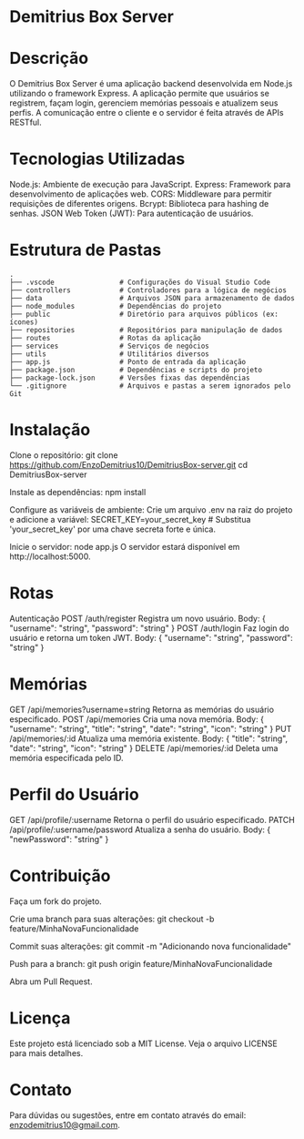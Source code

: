 # Demitrius Box Server
# Descrição
O Demitrius Box Server é uma aplicação backend desenvolvida em Node.js utilizando o framework Express. A aplicação permite que usuários se registrem, façam login, gerenciem memórias pessoais e atualizem seus perfis. A comunicação entre o cliente e o servidor é feita através de APIs RESTful.

# Tecnologias Utilizadas
Node.js: Ambiente de execução para JavaScript.
Express: Framework para desenvolvimento de aplicações web.
CORS: Middleware para permitir requisições de diferentes origens.
Bcrypt: Biblioteca para hashing de senhas.
JSON Web Token (JWT): Para autenticação de usuários.

# Estrutura de Pastas
```
.
├── .vscode                # Configurações do Visual Studio Code
├── controllers            # Controladores para a lógica de negócios
├── data                   # Arquivos JSON para armazenamento de dados
├── node_modules           # Dependências do projeto
├── public                 # Diretório para arquivos públicos (ex: ícones)
├── repositories           # Repositórios para manipulação de dados
├── routes                 # Rotas da aplicação
├── services               # Serviços de negócios
├── utils                  # Utilitários diversos
├── app.js                 # Ponto de entrada da aplicação
├── package.json           # Dependências e scripts do projeto
├── package-lock.json      # Versões fixas das dependências
└── .gitignore             # Arquivos e pastas a serem ignorados pelo Git
```

# Instalação
Clone o repositório:
git clone https://github.com/EnzoDemitrius10/DemitriusBox-server.git
cd DemitriusBox-server

Instale as dependências:
npm install

Configure as variáveis de ambiente: Crie um arquivo .env na raiz do projeto e adicione a variável:
SECRET_KEY=your_secret_key # Substitua 'your_secret_key' por uma chave secreta forte e única.

Inicie o servidor:
node app.js
O servidor estará disponível em http://localhost:5000.

# Rotas
Autenticação
POST /auth/register
Registra um novo usuário.
Body: { "username": "string", "password": "string" }
POST /auth/login
Faz login do usuário e retorna um token JWT.
Body: { "username": "string", "password": "string" }

# Memórias
GET /api/memories?username=string
Retorna as memórias do usuário especificado.
POST /api/memories
Cria uma nova memória.
Body: { "username": "string", "title": "string", "date": "string", "icon": "string" }
PUT /api/memories/:id
Atualiza uma memória existente.
Body: { "title": "string", "date": "string", "icon": "string" }
DELETE /api/memories/:id
Deleta uma memória especificada pelo ID.

# Perfil do Usuário
GET /api/profile/:username
Retorna o perfil do usuário especificado.
PATCH /api/profile/:username/password
Atualiza a senha do usuário.
Body: { "newPassword": "string" }

# Contribuição
Faça um fork do projeto.

Crie uma branch para suas alterações:
git checkout -b feature/MinhaNovaFuncionalidade

Commit suas alterações:
git commit -m "Adicionando nova funcionalidade"

Push para a branch:
git push origin feature/MinhaNovaFuncionalidade

Abra um Pull Request.

# Licença
Este projeto está licenciado sob a MIT License. Veja o arquivo LICENSE para mais detalhes.

# Contato
Para dúvidas ou sugestões, entre em contato através do email: enzodemitrius10@gmail.com.
